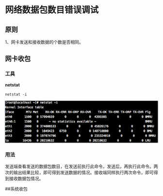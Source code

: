 # 网络数据包数目错误调试

## 原则

1、网卡发送和接收数据的个数是否相同。


## 网卡收包
### 工具
**netstat**

```
netstat -i
```
![netstat](img/netstat_i.png)

### 用法
发送端查看发送的数据包数目，在发送前执行此命令，发送后，再执行此命令。两次的输出结果比较，即可得到发送数据的情况。接收端同样执行两次命令，即可得到接收数据包情况。

##系统收包